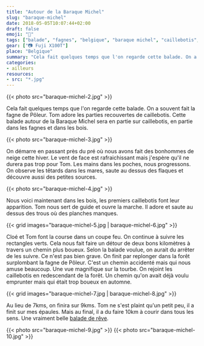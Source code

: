 ```yaml
---
title: "Autour de la Baraque Michel"
slug: "baraque-michel"
date: 2018-05-05T10:07:44+02:00
draft: false
emoji: "🌲"
tags: ["balade", "fagnes", "belgique", "baraque michel", "caillebotis", "ardennes", "famille", "randonnée"]
gear: ["📷 Fuji X100T"]
place: "Belgique"
summary: "Cela fait quelques temps que l'on regarde cette balade. On a souvent fait la fagne de Pôleur. Tom adore les parties recouvertes de caillebotis. Cette balade autour de la Baraque Michel sera en partie sur caillebotis, en partie dans les fagnes et dans les bois."
categories:
- ailleurs
resources:
- src: "*.jpg"
---
```


{{< photo src="baraque-michel-2.jpg" >}}

Cela fait quelques temps que l'on regarde cette balade. On a souvent fait la fagne de Pôleur. Tom adore les parties recouvertes de caillebotis. Cette balade autour de la Baraque Michel sera en partie sur caillebotis, en partie dans les fagnes et dans les bois.

{{< photo src="baraque-michel-3.jpg" >}}

On démarre en passant près du pré où nous avons fait des bonhommes de neige cette hiver. Le vent de face est rafraichissant mais j'espère qu'il ne durera pas trop pour Tom.
Les mains dans les poches, nous progressons. On observe les têtards dans les mares, saute au dessus des flaques et découvre aussi des petites sources.

{{< photo src="baraque-michel-4.jpg" >}}

Nous voici maintenant dans les bois, les premiers caillebotis font leur apparition. Tom nous sert de guide et ouvre la marche. Il adore et saute au dessus des trous où des planches manques.

{{< grid images="baraque-michel-5.jpg | baraque-michel-6.jpg" >}}

Cloé et Tom font la course dans un coupe feu. On continue à suivre les rectangles verts. Cela nous fait faire un détour de deux bons kilomètres à travers un chemin plus boueux. Selon la balade voulue, on aurait du arrêter de les suivre. Ce n'est pas bien grave.
On finit par replonger dans la forêt surplombant la fagne de Pôleur. C'est un chemin accidenté mais qui nous amuse beaucoup. Une vue magnifique sur la tourbe. On rejoint les caillebotis en redescendant de la forêt. Un chemin qu'on avait déjà voulu emprunter mais qui était trop boueux en automne.

{{< grid images="baraque-michel-7.jpg | baraque-michel-8.jpg" >}}

Au lieu de 7kms, on finira sur 9kms. Tom ne s'est plaint qu'un petit peu, il a finit sur mes épaules. Mais au final, il a du faire 10km à courir dans tous les sens. Une vraiment belle [balade de rêve](https://www.ostbelgien.eu/fr/fiche/hiking/balades-de-reve-13-fagne-de-la-poleur).

{{< photo src="baraque-michel-9.jpg" >}}
{{< photo src="baraque-michel-10.jpg" >}}
